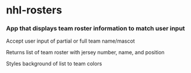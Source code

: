 # nhl-rosters
### App that displays team roster information to match user input

Accept user input of partial or full team name/mascot

Returns list of team roster with jersey number, name, and position

Styles background of list to team colors
